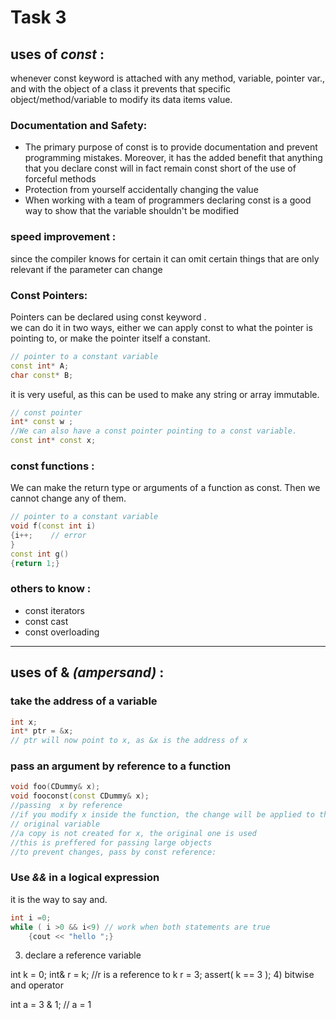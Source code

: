 # Task 3 
## uses of *const* :
  whenever const keyword is attached with any method, variable, pointer var., and 
  with the object of a class it prevents that specific object/method/variable to 
  modify its data items value. 


### Documentation and Safety: 

* The primary purpose of const is to provide documentation and prevent programming mistakes. 
  Moreover, it has the added benefit that anything that you declare const 
  will in fact remain const short of the use of forceful methods
* Protection from yourself accidentally changing the value
* When working with a team of programmers declaring const is a good way to show 
  that the variable shouldn't be modified 

 ### speed improvement :
  since the compiler knows for certain it can omit certain things that are only
  relevant if the parameter can change

### Const Pointers: 
Pointers can be declared using const keyword .  
we can do it in two ways, either we can apply const
to what the pointer is pointing to, or make the pointer itself a constant.

```c++
// pointer to a constant variable
const int* A;
char const* B;
```
it is very useful, as this can be used to make any 
string or array immutable.
```c++
// const pointer 
int* const w ;
//We can also have a const pointer pointing to a const variable.
const int* const x;
```
### const functions :
We can make the return type or arguments of a function as const. 
Then we cannot change any of them.

```c++
// pointer to a constant variable
void f(const int i)
{i++;    // error
}
const int g()
{return 1;}

```
### others to know  :
* const iterators 
* const cast 
* const overloading 
___

## uses of &  *(ampersand)* :

### take the address of a variable
```c++
int x;
int* ptr = &x;
// ptr will now point to x, as &x is the address of x
```

### pass an argument by reference to a function
```c++
void foo(CDummy& x);
void fooconst(const CDummy& x);
//passing  x by reference
//if you modify x inside the function, the change will be applied to the 
// original variable
//a copy is not created for x, the original one is used
//this is preffered for passing large objects
//to prevent changes, pass by const reference:

```

### Use *&&* in a logical expression
   it is the way to say and. 
```c++
int i =0;
while ( i >0 && i<9) // work when both statements are true 
    {cout << "hello ";} 
```



3) declare a reference variable

int k = 0;
int& r = k;
//r is a reference to k
r = 3;
assert( k == 3 );
4) bitwise and operator

int a = 3 & 1; // a = 1